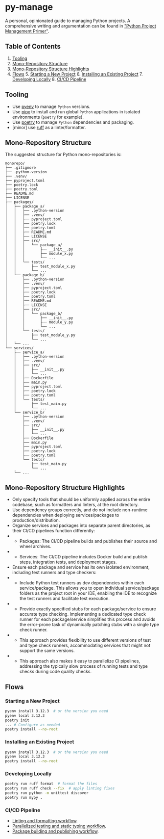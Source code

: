 # py-manage

A personal, opinionated guide to managing Python projects. A comprehensive writing and argumentation can be found
in ["Python Project Management Primer"](https://martynassubonis.substack.com/p/da065d88-e105-4040-86f9-6437da90e0e0).

## Table of Contents

1. [Tooling](#tooling)
2. [Mono-Repository Structure](#mono-repository-structure)
3. [Mono-Repository Structure Highlights](#mono-repository-structure-highlights)
4. [Flows](#flows)
    5. [Starting a New Project](#starting-a-new-project)
    6. [Installing an Existing Project](#installing-an-existing-project)
    7. [Developing Locally](#developing-locally)
    8. [CI/CD Pipeline](#cicd-pipeline)

## Tooling

- Use [pyenv](https://github.com/pyenv/pyenv) to manage `Python` versions.
- Use [pipx](https://github.com/pypa/pipx) to install and run global `Python` applications in isolated
  environments (`poetry` for example).
- Use [poetry](https://github.com/python-poetry/poetry) to manage `Python` dependencies and packaging.
- [minor] use [ruff](https://github.com/astral-sh/ruff) as a linter/formatter.

## Mono-Repository Structure

The suggested structure for Python mono-repositories is:

```
monorepo/
├── .gitignore
├── .python-version
├── .venv/
├── pyproject.toml
├── poetry.lock
├── poetry.toml
├── README.md
├── LICENSE
├── packages/
│   ├── package_a/
│   │   ├── .python-version
│   │   ├── .venv/
│   │   ├── pyproject.toml
│   │   ├── poetry.lock
│   │   ├── poetry.toml
│   │   ├── README.md
│   │   ├── LICENSE
│   │   ├── src/
│   │   │   └── package_a/
│   │   │       ├── __init__.py
│   │   │       ├── module_x.py
│   │   │       └── ...
│   │   └── tests/
│   │       ├── test_module_x.py
│   │       └── ...
│   └── package_b/
│       ├── .python-version
│       ├── .venv/
│       ├── pyproject.toml
│       ├── poetry.lock
│       ├── poetry.toml
│       ├── README.md
│       ├── LICENSE
│       ├── src/
│       │   └── package_b/
│       │       ├── __init__.py
│       │       ├── module_y.py
│       │       └── ...
│       └── tests/
│           ├── test_module_y.py
│           └── ...
│   └── ...
└── services/
    ├── service_a/
    │   ├── .python-version
    │   ├── .venv/
    │   ├── src/
    │   │   ├── __init__.py
    │   │   └── ...
    │   ├── Dockerfile
    │   ├── main.py
    │   ├── pyproject.toml
    │   ├── poetry.lock
    │   ├── poetry.toml
    │   └── tests/
    │       ├── test_main.py
    │       └── ...
    └── service_b/
        ├── .python-version
        ├── .venv/
        ├── src/
        │   ├── __init__.py
        │   └── ...
        ├── Dockerfile
        ├── main.py
        ├── pyproject.toml
        ├── poetry.lock
        ├── poetry.toml
        └── tests/
            ├── test_main.py
            └── ...
    └── ...
```

## Mono-Repository Structure Highlights

- Only specify tools that should be uniformly applied across the entire codebase, such as formatters and linters, at the
  root directory.
- Use dependency groups correctly, and do not include non-runtime dependencies when deploying services/packages to
  production/distribution.
- Organize services and packages into separate parent directories, as their CI/CD pipelines function differently:
-
    - Packages: The CI/CD pipeline builds and publishes their source and wheel archives.
-
    - Services: The CI/CD pipeline includes Docker build and publish steps, integration tests, and deployment stages.
- Ensure each package and service has its own isolated environment, including test runners and type checkers:
-
    - Include Python test runners as dev dependencies within each service/package. This allows you to open individual
      service/package folders as the project root in your IDE, enabling the IDE to recognize the test runners and
      facilitate test execution.
-
    - Provide exactly specified stubs for each package/service to ensure accurate type checking. Implementing a
      dedicated type check runner for each package/service simplifies this process and avoids the error-prone task of
      dynamically patching stubs with a single type check runner.
-
    - This approach provides flexibility to use different versions of test and type check runners, accommodating
      services that might not support the same versions.
-
    - This approach also makes it easy to parallelize CI pipelines, addressing the typically slow process of running
      tests and type checks during code quality checks.

## Flows

### Starting a New Project

```bash
pyenv install 3.12.3  # or the version you need
pyenv local 3.12.3
poetry init
... # Configure as needed
poetry install --no-root
```

### Installing an Existing Project

```bash
pyenv install 3.12.3  # or the version you need
pyenv local 3.12.3
poetry install --no-root
```

### Developing Locally

```bash
poetry run ruff format  # format the files
poetry run ruff check --fix  # apply linting fixes 
poetry run python -m unittest discover
poetry run mypy .
```

### CI/CD Pipeline

- [Linting and formatting workflow](.github/workflows/lint_format_check.yaml).
- [Parallelized testing and static typing workflow](.github/workflows/tests_static_typing.yaml).
- [Package building and publishing workflow](.github/workflows/build_dry_publish.yaml).